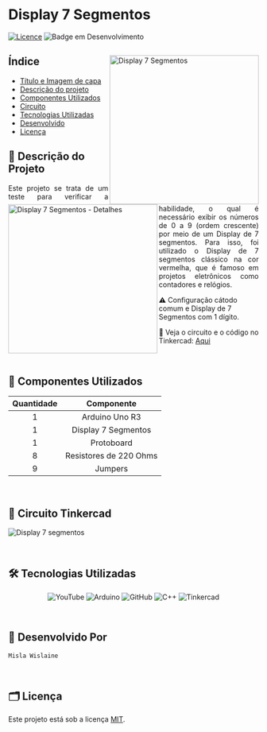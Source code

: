 # Display 7 Segmentos

[![Licence](https://img.shields.io/github/license/Ileriayo/markdown-badges?style=for-the-badge)](./LICENSE)
![Badge em Desenvolvimento](http://img.shields.io/static/v1?label=STATUS&message=DESENVOLVIDO&color=GREEN&style=for-the-badge)

<div style="display: inline_block">

<img width="300px" align="right" src="https://d229kd5ey79jzj.cloudfront.net/252/images/252_1_H.png" alt="Display 7 Segmentos">

## Índice

- [Título e Imagem de capa](#display-7-segmentos)
- [Descrição do projeto](#-descrição-do-projeto)
- [Componentes Utilizados](#-componentes-utilizados)
- [Circuito](#-circuito-tinkercad)
- [Tecnologias Utilizadas](#%EF%B8%8F-tecnologias-utilizadas)
- [Desenvolvido](#-desenvolvido-por)
- [Licença](#%EF%B8%8F-licença)

</div>

## 📄 Descrição do Projeto

<img width="300px" align="left" src="https://marcielbp.github.io/Circuits/lab/pr04/media/image11.png" alt="Display 7 Segmentos - Detalhes">

<p align="justify">Este projeto se trata de um teste para verificar a habilidade, o qual é necessário exibir os números de 0 a 9 (ordem crescente) por meio de um Display de 7 segmentos. Para isso, foi utilizado o Display de 7 segmentos clássico na cor vermelha, que é famoso em projetos eletrônicos como contadores e relógios. 
  
⚠️ Configuração cátodo comum e Display de 7 Segmentos com 1 dígito.</p>

📌 Veja o circuito e o código no Tinkercad: [Aqui](https://www.tinkercad.com/things/9vKNCGLEEjF-display-7-segmentos/editel?returnTo=%2Fthings%2F9vKNCGLEEjF-display-7-segmentos&sharecode=_a4Dd3Oz8wJcI4Jw5uTsUTcFAAolxOjHAgmmd84bU0o)

<br>

## 🧰 Componentes Utilizados

<div align="center">

| Quantidade | Componente | 
| :---:       |     :---:       |  
| 1     | Arduino Uno R3 |
| 1     | Display 7 Segmentos      | 
| 1     | Protoboard |
| 8     | Resistores de 220 Ohms |
| 9     | Jumpers |
  
</div>

<br>

## 🚀 Circuito Tinkercad

![Display 7 segmentos](https://github.com/wwwmisla/display-7-segmentos/assets/86123289/db7f1d63-7303-4694-966a-2109bce73114)

<br>

## 🛠️ Tecnologias Utilizadas

<div align="center">

![YouTube](https://img.shields.io/badge/YouTube-%23FF0000.svg?style=for-the-badge&logo=YouTube&logoColor=white)
![Arduino](https://img.shields.io/badge/-Arduino-00979D?style=for-the-badge&logo=Arduino&logoColor=white)
![GitHub](https://img.shields.io/badge/github-%23000000.svg?style=for-the-badge&logo=github&logoColor=white)
![C++](https://img.shields.io/badge/c++-%2300599C.svg?style=for-the-badge&logo=c%2B%2B&logoColor=white)
![Tinkercad](https://img.shields.io/badge/Tinkercad-%5000000.svg?style=for-the-badge&logo=Tinkercad&logoColor=white)

</div>

<br>

## 🚧 Desenvolvido Por 
`Misla Wislaine` 

<br>

## 🗂️ Licença

Este projeto está sob a licença [MIT](LICENSE).
